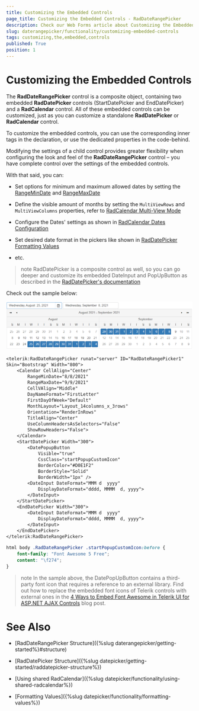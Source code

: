 ```yaml
---
title: Customizing the Embedded Controls
page_title: Customizing the Embedded Controls - RadDateRangePicker
description: Check our Web Forms article about Customizing the Embedded Controls.
slug: daterangepicker/functionality/customizing-embedded-controls
tags: customizing,the,embedded,controls
published: True
position: 1
---
```


# Customizing the Embedded Controls

The **RadDateRangePicker** control is a composite object, containing two embedded **RadDatePicker** controls (StartDatePicker and EndDatePicker) and a **RadCalendar** control. All of these embedded controls can be customized, just as you can customize a standalone **RadDatePicker** or **RadCalendar** control.
 
To customize the embedded controls, you can use the corresponding inner tags in the declaration, or use the dedicated properties in the code-behind.

Modifying the settings of a child control provides greater flexibility when configuring the look and feel of the **RadDateRangePicker** control – you have complete control over the settings of the embedded controls.

With that said, you can:

 - Set options for minimum and maximum allowed dates by setting the [RangeMinDate](https://docs.telerik.com/devtools/aspnet-ajax/api/server/Telerik.Web.UI/RadCalendar#rangemindate) and [RangeMaxDate](https://docs.telerik.com/devtools/aspnet-ajax/api/server/Telerik.Web.UI/RadCalendar#rangemaxdate)

 - Define the visible amount of months by setting the `MultiViewRows` and `MultiViewColumns` properties, refer to [RadCalendar Multi-View Mode](https://docs.telerik.com/devtools/aspnet-ajax/controls/calendar/functionality/multi-view-mode) 

 - Configure the Dates' settings as shown in [RadCalendar Dates Configuration](https://docs.telerik.com/devtools/aspnet-ajax/controls/calendar/functionality/dates-configuration)

 - Set desired date format in the pickers like shown in [RadDatePicker Formatting Values](https://docs.telerik.com/devtools/aspnet-ajax/controls/datepicker/functionality/formatting-values)

 - etc.

>note RadDatePicker is a composite control as well, so you can go deeper and customize its embedded DateInput and PopUpButton as described in the [RadDatePicker's documentation](https://docs.telerik.com/devtools/aspnet-ajax/controls/datepicker/functionality/customizing-embedded-controls)

Check out the sample below:

![Customized embedded controls](../images/embedded-controls.png)

````ASP.NET
<telerik:RadDateRangePicker runat="server" ID="RadDateRangePicker1" Skin="Bootstrap" Width="800">
    <Calendar CellAlign="Center"
        RangeMinDate="8/8/2021"
        RangeMaxDate="9/9/2021"
        CellVAlign="Middle"
        DayNameFormat="FirstLetter"
        FirstDayOfWeek="Default"
        MonthLayout="Layout_14columns_x_3rows"
        Orientation="RenderInRows"
        TitleAlign="Center"
        UseColumnHeadersAsSelectors="False"
        ShowRowHeaders="False">
    </Calendar>
    <StartDatePicker Width="300">
        <DatePopupButton
            Visible="true"
            CssClass="startPopupCustomIcon"
            BorderColor="#D0E1F2"
            BorderStyle="Solid"
            BorderWidth="1px" />
        <DateInput DateFormat="MMM d  yyyy"
            DisplayDateFormat="dddd, MMMM  d, yyyy">
        </DateInput>
    </StartDatePicker>
    <EndDatePicker Width="300">
        <DateInput DateFormat="MMM d  yyyy"
            DisplayDateFormat="dddd, MMMM  d, yyyy">
        </DateInput>
    </EndDatePicker>
</telerik:RadDateRangePicker>
````
````CSS
html body .RadDateRangePicker .startPopupCustomIcon:before {
    font-family: "Font Awesome 5 Free";
    content: "\f274";
}
````

>note In the sample above, the DatePopUpButton contains a third-party font icon that requires a reference to an external library. Find out how to replace the embedded font icons of Telerik controls with external ones in the [4 Ways to Embed Font Awesome in Telerik UI for ASP.NET AJAX Controls](https://www.telerik.com/blogs/4-ways-embed-font-awesome-telerik-ui-for-asp-dotnet-ajax) blog post.



# See Also

 * [RadDateRangePicker Structure]({%slug daterangepicker/getting-started%}#structure)

 * [RadDatePicker Structure]({%slug datepicker/getting-started/raddatepicker-structure%})

 * [Using shared RadCalendar]({%slug datepicker/functionality/using-shared-radcalendar%})

 * [Formatting Values]({%slug datepicker/functionality/formatting-values%})


